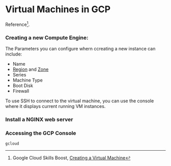 
# Virtual Machines in GCP 
Reference[^1].

### Creating a new Compute Engine:
The Parameters you can configure whern ccreating a new instance can include:
- Name
- [Region](https://github.com/KyeMML) and [Zone](https://github.com/KyeMML)
- Series
- Machine Type
- Boot Disk
- Firewall

To use SSH to connect to the virtual machine, you can use the console where it displays current running VM instances. 


### Install a NGINX web server


### Accessing the GCP Console
```
gcloud
```


[^1]:Google Cloud Skills Boost, [Creating a Virtual Machine](https://www.cloudskillsboost.google/focuses/3563?parent=catalog)
